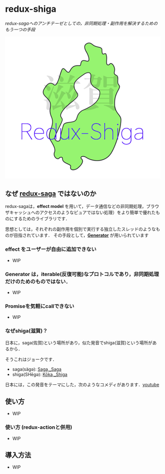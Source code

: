 # redux-shiga

*redux-sagaへのアンチテーゼとしての，非同期処理・副作用を解決するためのもう一つの手段*

<div align="center">
  <img src="./.github/logo.png" alt="logo">
</div>


なぜ [redux-saga](https://github.com/redux-saga/redux-saga) ではないのか
---

redux-sagaは，**effect model** を用いて，データ通信などの非同期処理，ブラウザキャッシュへのアクセスのようなピュアではない処理）をより簡単で優れたものにするためのライブラリです．

思想としては，それぞれの副作用を個別で実行する独立したスレッドのようなものが目指されています．
その手段として，[**Generator**](https://developer.mozilla.org/ja/docs/Web/JavaScript/Reference/Global_Objects/Generator) が用いられています

### effect をユーザーが自由に追加できない

- WIP

### Generator は，iterable(反復可能)なプロトコルであり，**非同期処理だけ**のためのものではない．

- WIP

### Promiseを気軽にcallできない

- WIP

### なぜshiga(滋賀)？

日本に，saga(佐賀)という場所があり，似た発音でshiga(滋賀)という場所があるから．

そうこれはジョークです．
- saga(sägə): [Saga,_Saga](https://en.wikipedia.org/wiki/Saga,_Saga)
- shiga(SHēgə): [Kōka,_Shiga](https://en.wikipedia.org/wiki/Kōka,_Shiga)

日本には，この発音をテーマにした，次のようなコメディがあります．[youtube](https://www.youtube.com/watch?v=4mdsFIFlvNQ)

使い方
---

- WIP

### 使い方 (redux-actionと併用)

- WIP

導入方法
---

- WIP
